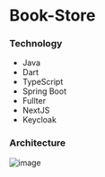 # Book-Store
### Technology
- Java
- Dart
- TypeScript
- Spring Boot
- Fullter
- NextJS
- Keycloak

### Architecture
![image](https://user-images.githubusercontent.com/101847895/221367004-97a9d5ab-bf09-4a92-93a6-409aa3fc82d8.png)
